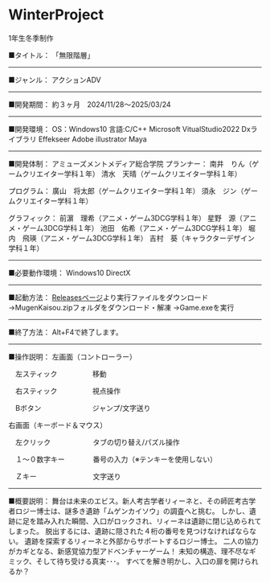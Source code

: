 # WinterProject
1年生冬季制作

■タイトル：
「無限階層」

-------------------------------
■ジャンル：
アクションADV

-------------------------------
■開発期間：
約３ヶ月　2024/11/28～2025/03/24

-------------------------------
■開発環境：
OS：Windows10
言語:C/C++
Microsoft VitualStudio2022
Dxライブラリ
Effekseer
Adobe illustrator
Maya

-------------------------------
■開発体制：
アミューズメントメディア総合学院
プランナー：
南井　りん（ゲームクリエイター学科１年）
清水　天晴（ゲームクリエイター学科１年）

プログラム：
廣山　将太郎（ゲームクリエイター学科１年）
須永　ジン（ゲームクリエイター学科１年）

グラフィック：
前濵　理希（アニメ・ゲーム3DCG学科１年）
星野　源（アニメ・ゲーム3DCG学科１年）
池田　佑希（アニメ・ゲーム3DCG学科１年）
堀内　飛瑛（アニメ・ゲーム3DCG学科１年）
吉村　葵（キャラクターデザイン学科１年）

-------------------------------
■必要動作環境：
Windows10
DirectX

-------------------------------
■起動方法：
[Releasesページ](https://github.com/suikataro729/WinterProject/releases/tag/v1.0)より実行ファイルをダウンロード
→MugenKaisou.zipフォルダをダウンロード・解凍
→Game.exeを実行

-------------------------------
■終了方法：
Alt+F4で終了します。

-------------------------------
■操作説明：
左画面（コントローラー）

　左スティック　　　　　移動
 
　右スティック　　　　　視点操作
 
　Bボタン　　　　　　　 ジャンプ/文字送り

 
右画面（キーボード＆マウス）

　左クリック　　　　　　タブの切り替え/パズル操作
 
　１～０数字キー　　　　番号の入力（※テンキーを使用しない）
 
　Ｚキー　　　　　　　　文字送り
 
-------------------------------
■概要説明：
舞台は未来のエビス。新人考古学者リィーネと、その師匠考古学者ロジー博士は、謎多き遺跡「ムゲンカイソウ」の調査へと挑む。
しかし、遺跡に足を踏み入れた瞬間、入口がロックされ、リィーネは遺跡に閉じ込められてしまった。
脱出するには、遺跡に隠された４桁の番号を見つけなければならない。
遺跡を探索するリィーネと外部からサポートするロジー博士。
二人の協力がカギとなる、新感覚協力型アドベンチャーゲーム！
未知の構造、理不尽なギミック、そして待ち受ける真実･･･。
すべてを解き明かし、入口の扉を開けられるか？
